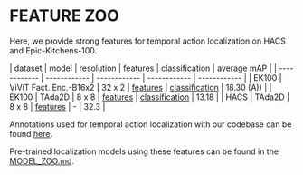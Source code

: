 # FEATURE ZOO

Here, we provide strong features for temporal action localization on HACS and Epic-Kitchens-100. 

| dataset | model | resolution | features | classification | average mAP |
| ------------ | ------------ | ------------ | ------------ | ------------ |
| EK100 | ViViT Fact. Enc.-B16x2 | 32 x 2 | [features]() | [classification]() | 18.30 (A)) |
| EK100 | TAda2D | 8 x 8 | [features]() | [classification]() | 13.18 |
| HACS | TAda2D | 8 x 8 | [features]() | - | 32.3 |

Annotations used for temporal action localization with our codebase can be found [here]().

Pre-trained localization models using these features can be found in the [MODEL_ZOO.md](MODEL_ZOO.md).